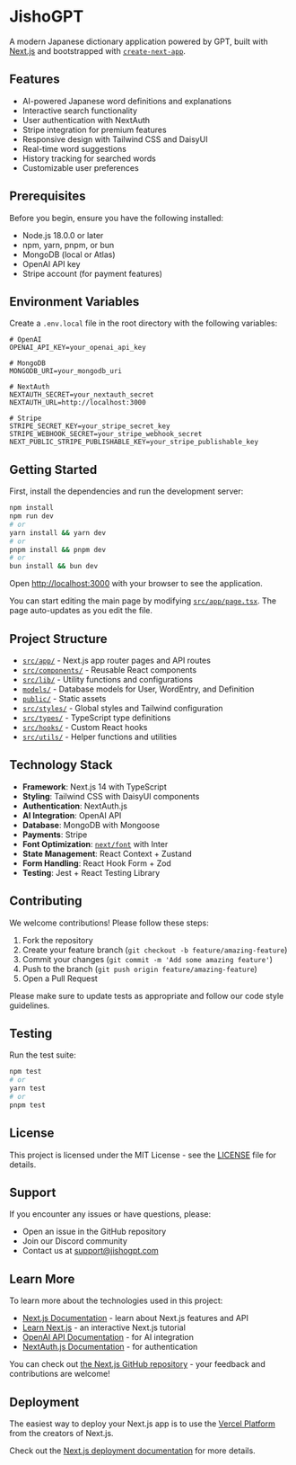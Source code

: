 # JishoGPT

A modern Japanese dictionary application powered by GPT, built with [Next.js](https://nextjs.org/) and bootstrapped with [`create-next-app`](https://github.com/vercel/next.js/tree/canary/packages/create-next-app).

## Features

- AI-powered Japanese word definitions and explanations
- Interactive search functionality
- User authentication with NextAuth
- Stripe integration for premium features
- Responsive design with Tailwind CSS and DaisyUI
- Real-time word suggestions
- History tracking for searched words
- Customizable user preferences

## Prerequisites

Before you begin, ensure you have the following installed:
- Node.js 18.0.0 or later
- npm, yarn, pnpm, or bun
- MongoDB (local or Atlas)
- OpenAI API key
- Stripe account (for payment features)

## Environment Variables

Create a `.env.local` file in the root directory with the following variables:

```env
# OpenAI
OPENAI_API_KEY=your_openai_api_key

# MongoDB
MONGODB_URI=your_mongodb_uri

# NextAuth
NEXTAUTH_SECRET=your_nextauth_secret
NEXTAUTH_URL=http://localhost:3000

# Stripe
STRIPE_SECRET_KEY=your_stripe_secret_key
STRIPE_WEBHOOK_SECRET=your_stripe_webhook_secret
NEXT_PUBLIC_STRIPE_PUBLISHABLE_KEY=your_stripe_publishable_key
```

## Getting Started

First, install the dependencies and run the development server:

```bash
npm install
npm run dev
# or
yarn install && yarn dev
# or
pnpm install && pnpm dev
# or
bun install && bun dev
```

Open [http://localhost:3000](http://localhost:3000) with your browser to see the application.

You can start editing the main page by modifying [`src/app/page.tsx`](src/app/page.tsx). The page auto-updates as you edit the file.

## Project Structure

- [`src/app/`](src/app/) - Next.js app router pages and API routes
- [`src/components/`](src/components/) - Reusable React components
- [`src/lib/`](src/lib/) - Utility functions and configurations
- [`models/`](models/) - Database models for User, WordEntry, and Definition
- [`public/`](public/) - Static assets
- [`src/styles/`](src/styles/) - Global styles and Tailwind configuration
- [`src/types/`](src/types/) - TypeScript type definitions
- [`src/hooks/`](src/hooks/) - Custom React hooks
- [`src/utils/`](src/utils/) - Helper functions and utilities

## Technology Stack

- **Framework**: Next.js 14 with TypeScript
- **Styling**: Tailwind CSS with DaisyUI components
- **Authentication**: NextAuth.js
- **AI Integration**: OpenAI API
- **Database**: MongoDB with Mongoose
- **Payments**: Stripe
- **Font Optimization**: [`next/font`](https://nextjs.org/docs/basic-features/font-optimization) with Inter
- **State Management**: React Context + Zustand
- **Form Handling**: React Hook Form + Zod
- **Testing**: Jest + React Testing Library

## Contributing

We welcome contributions! Please follow these steps:

1. Fork the repository
2. Create your feature branch (`git checkout -b feature/amazing-feature`)
3. Commit your changes (`git commit -m 'Add some amazing feature'`)
4. Push to the branch (`git push origin feature/amazing-feature`)
5. Open a Pull Request

Please make sure to update tests as appropriate and follow our code style guidelines.

## Testing

Run the test suite:

```bash
npm test
# or
yarn test
# or
pnpm test
```

## License

This project is licensed under the MIT License - see the [LICENSE](LICENSE) file for details.

## Support

If you encounter any issues or have questions, please:
- Open an issue in the GitHub repository
- Join our Discord community
- Contact us at support@jishogpt.com

## Learn More

To learn more about the technologies used in this project:

- [Next.js Documentation](https://nextjs.org/docs) - learn about Next.js features and API
- [Learn Next.js](https://nextjs.org/learn) - an interactive Next.js tutorial
- [OpenAI API Documentation](https://platform.openai.com/docs) - for AI integration
- [NextAuth.js Documentation](https://next-auth.js.org/) - for authentication

You can check out [the Next.js GitHub repository](https://github.com/vercel/next.js/) - your feedback and contributions are welcome!

## Deployment

The easiest way to deploy your Next.js app is to use the [Vercel Platform](https://vercel.com/new?utm_medium=default-template&filter=next.js&utm_source=create-next-app&utm_campaign=create-next-app-readme) from the creators of Next.js.

Check out the [Next.js deployment documentation](https://nextjs.org/docs/deployment) for more details.
